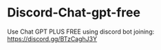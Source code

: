 # Discord-Chat-gpt-free
Use Chat GPT PLUS FREE using discord bot joining: https://discord.gg/BTzCaghJ3Y







                                                                                                                                                                             